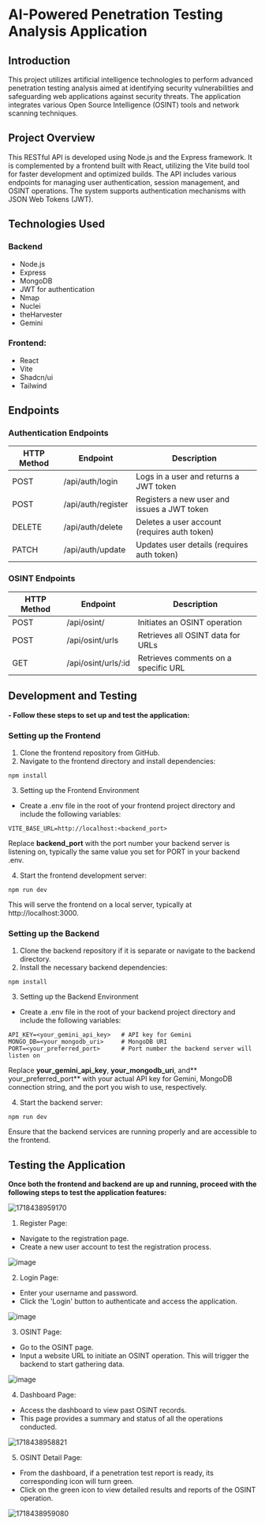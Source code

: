 # AI-Powered Penetration Testing Analysis Application
## Introduction
This project utilizes artificial intelligence technologies to perform advanced penetration testing analysis aimed at identifying security vulnerabilities and safeguarding web applications against security threats. The application integrates various Open Source Intelligence (OSINT) tools and network scanning techniques.

## Project Overview
This RESTful API is developed using Node.js and the Express framework. It is complemented by a frontend built with React, utilizing the Vite build tool for faster development and optimized builds. The API includes various endpoints for managing user authentication, session management, and OSINT operations. The system supports authentication mechanisms with JSON Web Tokens (JWT).

## Technologies Used
### Backend
- Node.js
- Express
- MongoDB
- JWT for authentication
- Nmap
- Nuclei
- theHarvester
- Gemini

### Frontend:
- React
- Vite
- Shadcn/ui
- Tailwind

## Endpoints
### Authentication Endpoints
| HTTP Method  | Endpoint  |  Description |
| ------------ | ------------ | ------------ |
| POST  | /api/auth/login	  |  Logs in a user and returns a JWT token |
|  POST |/api/auth/register	   | Registers a new user and issues a JWT token  |
|  DELETE |   /api/auth/delete	|  Deletes a user account (requires auth token) |
| PATCH  | /api/auth/update	  | Updates user details (requires auth token)  |

### OSINT Endpoints
| HTTP Method  | Endpoint  |  Description |
| ------------ | ------------ | ------------ |
| POST  | /api/osint/	  |  Initiates an OSINT operation |
|  POST |/api/osint/urls	   | Retrieves all OSINT data for URLs|
|  GET |   /api/osint/urls/:id	|  Retrieves comments on a specific URL|


## Development and Testing
**- Follow these steps to set up and test the application:**

### Setting up the Frontend
1) Clone the frontend repository from GitHub.
2) Navigate to the frontend directory and install dependencies:
```
npm install
```

3) Setting up the Frontend Environment
- Create a .env file in the root of your frontend project directory and include the following variables:
```
VITE_BASE_URL=http://localhost:<backend_port>
```
Replace **backend_port** with the port number your backend server is listening on, typically the same value you set for PORT in your backend .env.

4) Start the frontend development server:
```
npm run dev
```
This will serve the frontend on a local server, typically at http://localhost:3000.

### Setting up the Backend
1) Clone the backend repository if it is separate or navigate to the backend directory.
2) Install the necessary backend dependencies:
```
npm install
```

3) Setting up the Backend Environment
- Create a .env file in the root of your backend project directory and include the following variables:
```
API_KEY=<your_gemini_api_key>   # API key for Gemini
MONGO_DB=<your_mongodb_uri>     # MongoDB URI
PORT=<your_preferred_port>      # Port number the backend server will listen on
```
Replace **your_gemini_api_key**, **your_mongodb_uri**, and** your_preferred_port** with your actual API key for Gemini, MongoDB connection string, and the port you wish to use, respectively.

4)  Start the backend server:
```
npm run dev
```
Ensure that the backend services are running properly and are accessible to the frontend.

## Testing the Application
**Once both the frontend and backend are up and running, proceed with the following steps to test the application features:**


![1718438959170](https://github.com/user-attachments/assets/c21cbfe5-f7d3-40ec-8e24-75b009b85dea)

1)  Register Page:
- Navigate to the registration page.
- Create a new user account to test the registration process.
  
![image](https://github.com/user-attachments/assets/605aea96-b57b-411b-abf4-d6abb4b9fc20)

2) Login Page:
- Enter your username and password.
- Click the 'Login' button to authenticate and access the application.

![image](https://github.com/user-attachments/assets/43fc0317-6eeb-4d88-9d8e-01da14942b7b)


3)  OSINT Page:
- Go to the OSINT page.
- Input a website URL to initiate an OSINT operation. This will trigger the backend to start gathering data.

![image](https://github.com/user-attachments/assets/e32cbb1e-f747-4973-ba1b-959d8d04892a)


4) Dashboard Page:
- Access the dashboard to view past OSINT records.
- This page provides a summary and status of all the operations conducted.
  
![1718438958821](https://github.com/user-attachments/assets/3573f8df-f545-430b-98f0-4d10331fafa4)

5) OSINT Detail Page:
- From the dashboard, if a penetration test report is ready, its corresponding icon will turn green.
- Click on the green icon to view detailed results and reports of the OSINT operation.

 ![1718438959080](https://github.com/user-attachments/assets/e4525361-5154-4283-a79a-2b42cc2dcf2a)
